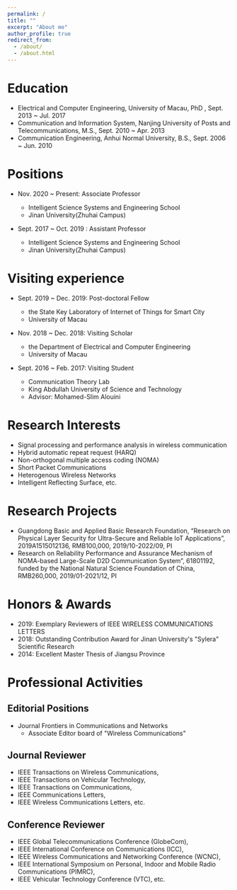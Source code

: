 ```yaml
---
permalink: /
title: ""
excerpt: "About me"
author_profile: true
redirect_from: 
  - /about/
  - /about.html
---
```


Education
======
* Electrical and Computer Engineering, University of Macau, PhD , Sept. 2013 ~ Jul. 2017 
* Communication and Information System, Nanjing University of Posts and Telecommunications, M.S.,  Sept. 2010 ~ Apr. 2013 
* Communication Engineering, Anhui Normal University, B.S., Sept. 2006 ~ Jun. 2010 

Positions
======
* Nov. 2020 ~ Present: Associate Professor
  * Intelligent Science Systems and Engineering School
  * Jinan University(Zhuhai Campus) 
  
* Sept. 2017 ~ Oct. 2019 : Assistant Professor
  * Intelligent Science Systems and Engineering School
  * Jinan University(Zhuhai Campus)
  

Visiting experience
======
* Sept. 2019 ~ Dec. 2019: Post-doctoral Fellow
  * the State Key Laboratory of Internet of Things for Smart City
  * University of Macau

* Nov. 2018 ~ Dec. 2018: Visiting Scholar
  * the Department of Electrical and Computer Engineering
  * University of Macau
  
* Sept. 2016 ~ Feb. 2017: Visiting Student
  * Communication Theory Lab
  * King Abdullah University of Science and Technology
  * Advisor: Mohamed-Slim Alouini

Research Interests
======
* Signal processing and performance analysis in wireless communication
* Hybrid automatic repeat request (HARQ)
* Non-orthogonal multiple access coding (NOMA)
* Short Packet Communications
* Heterogenous Wireless Networks
* Intelligent Reflecting Surface, etc.

Research Projects
======
* Guangdong Basic and Applied Basic Research Foundation, “Research on Physical Layer Security for Ultra-Secure and Reliable IoT Applications”, 2019A1515012136, RMB100,000, 2019/10-2022/09, PI
* Research on Reliability Performance and Assurance Mechanism of NOMA-based Large-Scale D2D Communication System”, 61801192, funded by the National Natural Science Foundation of China, RMB260,000, 2019/01-2021/12, PI


Honors & Awards
======
* 2019: Exemplary Reviewers of IEEE WIRELESS COMMUNICATIONS LETTERS
* 2018: Outstanding Contribution Award for Jinan University's "Sylera" Scientific Research
* 2014: Excellent Master Thesis of Jiangsu Province


Professional Activities
======

Editorial Positions
------
* Journal Frontiers in Communications and Networks
  * Associate Editor board of "Wireless Communications"

Journal Reviewer
------
* IEEE Transactions on Wireless Communications,
* IEEE Transactions on Vehicular Technology,
* IEEE Transactions on Communications,
* IEEE Communications Letters,
* IEEE Wireless Communications Letters, etc.

Conference Reviewer
------
* IEEE Global Telecommunications Conference (GlobeCom),
* IEEE International Conference on Communications (ICC),
* IEEE Wireless Communications and Networking Conference (WCNC),
* IEEE International Symposium on Personal, Indoor and Mobile Radio Communications (PIMRC),
* IEEE Vehicular Technology Conference (VTC), etc.


